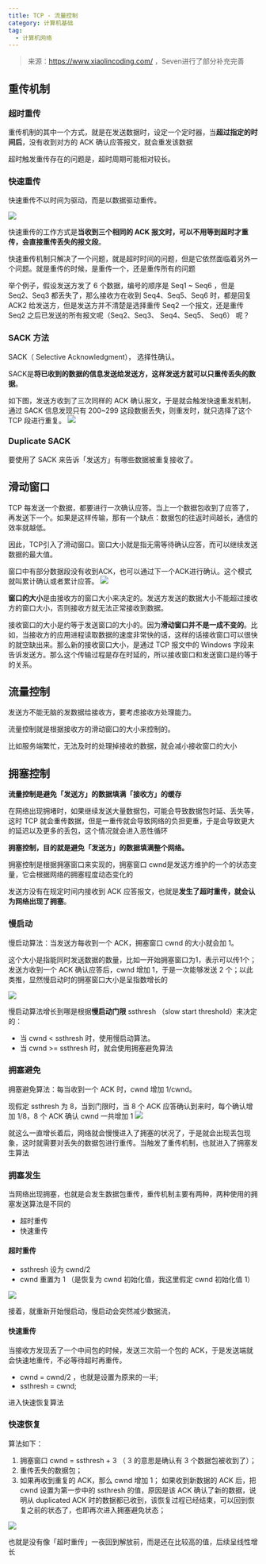 ```yaml
---
title: TCP - 流量控制
category: 计算机基础
tag:
  - 计算机网络
---
```


> 来源：https://www.xiaolincoding.com/ ，Seven进行了部分补充完善

## 重传机制

### 超时重传
重传机制的其中一个方式，就是在发送数据时，设定一个定时器，当**超过指定的时间后**，没有收到对方的 ACK 确认应答报文，就会重发该数据

超时触发重传存在的问题是，超时周期可能相对较长。

### 快速重传
快速重传不以时间为驱动，而是以数据驱动重传。

![](https://seven97-blog.oss-cn-hangzhou.aliyuncs.com/imgs/202404271113882.png)

快速重传的工作方式是**当收到三个相同的 ACK 报文时，可以不用等到超时才重传，会直接重传丢失的报文段**。

快速重传机制只解决了一个问题，就是超时时间的问题，但是它依然面临着另外一个问题。就是重传的时候，是重传一个，还是重传所有的问题

举个例子，假设发送方发了 6 个数据，编号的顺序是 Seq1 ~ Seq6 ，但是 Seq2、Seq3 都丢失了，那么接收方在收到 Seq4、Seq5、Seq6 时，都是回复 ACK2 给发送方，但是发送方并不清楚是选择重传 Seq2 一个报文，还是重传 Seq2 之后已发送的所有报文呢（Seq2、Seq3、 Seq4、Seq5、 Seq6） 呢？

### SACK 方法
SACK（ Selective Acknowledgment）， 选择性确认。

SACK是**将已收到的数据的信息发送给发送方，这样发送方就可以只重传丢失的数据**。

如下图，发送方收到了三次同样的 ACK 确认报文，于是就会触发快速重发机制，通过 SACK 信息发现只有 200~299 这段数据丢失，则重发时，就只选择了这个 TCP 段进行重复。
![](https://seven97-blog.oss-cn-hangzhou.aliyuncs.com/imgs/202404271113152.png)

### Duplicate SACK
要使用了 SACK 来告诉「发送方」有哪些数据被重复接收了。


## 滑动窗口
TCP 每发送一个数据，都要进行一次确认应答。当上一个数据包收到了应答了， 再发送下一个。如果是这样传输，那有一个缺点：数据包的往返时间越长，通信的效率就越低。

因此，TCP引入了滑动窗口。窗口大小就是指无需等待确认应答，而可以继续发送数据的最大值。

窗口中有部分数据段没有收到ACK，也可以通过下一个ACK进行确认。这个模式就叫累计确认或者累计应答。
![](https://seven97-blog.oss-cn-hangzhou.aliyuncs.com/imgs/202404271113209.png)

**窗口的大小**是由接收方的窗口大小来决定的。发送方发送的数据大小不能超过接收方的窗口大小，否则接收方就无法正常接收到数据。

接收窗口的大小是约等于发送窗口的大小的。因为**滑动窗口并不是一成不变的**。比如，当接收方的应用进程读取数据的速度非常快的话，这样的话接收窗口可以很快的就空缺出来。那么新的接收窗口大小，是通过 TCP 报文中的 Windows 字段来告诉发送方。那么这个传输过程是存在时延的，所以接收窗口和发送窗口是约等于的关系。

## 流量控制
发送方不能无脑的发数据给接收方，要考虑接收方处理能力。

流量控制就是根据接收方的滑动窗口的大小来控制的。

比如服务端繁忙，无法及时的处理掉接收的数据，就会减小接收窗口的大小

## 拥塞控制
**流量控制是避免「发送方」的数据填满「接收方」的缓存**

在网络出现拥堵时，如果继续发送大量数据包，可能会导致数据包时延、丢失等，这时 TCP 就会重传数据，但是一重传就会导致网络的负担更重，于是会导致更大的延迟以及更多的丢包，这个情况就会进入恶性循环

**拥塞控制，目的就是避免「发送方」的数据填满整个网络。**

拥塞控制是根据拥塞窗口来实现的，拥塞窗口 cwnd是发送方维护的一个的状态变量，它会根据网络的拥塞程度动态变化的

发送方没有在规定时间内接收到 ACK 应答报文，也就是**发生了超时重传，就会认为网络出现了拥塞**。

### 慢启动
慢启动算法：当发送方每收到一个 ACK，拥塞窗口 cwnd 的大小就会加 1。

这个大小是指能同时发送数据的数量，比如一开始拥塞窗口为1，表示可以传1个；发送方收到一个 ACK 确认应答后，cwnd 增加 1，于是一次能够发送 2 个；以此类推，显然慢启动时的拥塞窗口大小是呈指数增长的

![](https://seven97-blog.oss-cn-hangzhou.aliyuncs.com/imgs/202404271113813.png)

慢启动算法增长到哪是根据**慢启动门限** ssthresh （slow start threshold）来决定的：
- 当 cwnd < ssthresh 时，使用慢启动算法。
- 当 cwnd >= ssthresh 时，就会使用拥塞避免算法

### 拥塞避免

拥塞避免算法：每当收到一个 ACK 时，cwnd 增加 1/cwnd。

现假定 ssthresh 为 8，当到门限时，当 8 个 ACK 应答确认到来时，每个确认增加 1/8，8 个 ACK 确认 cwnd 一共增加 1
![](https://seven97-blog.oss-cn-hangzhou.aliyuncs.com/imgs/202404271113809.png)

就这么一直增长着后，网络就会慢慢进入了拥塞的状况了，于是就会出现丢包现象，这时就需要对丢失的数据包进行重传。当触发了重传机制，也就进入了拥塞发生算法

### 拥塞发生
当网络出现拥塞，也就是会发生数据包重传，重传机制主要有两种，两种使用的拥塞发送算法是不同的
- 超时重传
- 快速重传

#### 超时重传
- ssthresh 设为 cwnd/2
- cwnd 重置为 1 （是恢复为 cwnd 初始化值，我这里假定 cwnd 初始化值 1）

![](https://seven97-blog.oss-cn-hangzhou.aliyuncs.com/imgs/202404271113123.png)

接着，就重新开始慢启动，慢启动会突然减少数据流，

#### 快速重传
当接收方发现丢了一个中间包的时候，发送三次前一个包的 ACK，于是发送端就会快速地重传，不必等待超时再重传。

- cwnd = cwnd/2 ，也就是设置为原来的一半;
- ssthresh = cwnd;

进入快速恢复算法

### 快速恢复
算法如下：
1. 拥塞窗口 cwnd = ssthresh + 3 （ 3 的意思是确认有 3 个数据包被收到了）；
2. 重传丢失的数据包；
3. 如果再收到重复的 ACK，那么 cwnd 增加 1；
如果收到新数据的 ACK 后，把 cwnd 设置为第一步中的 ssthresh 的值，原因是该 ACK 确认了新的数据，说明从 duplicated ACK 时的数据都已收到，该恢复过程已经结束，可以回到恢复之前的状态了，也即再次进入拥塞避免状态；

![](https://seven97-blog.oss-cn-hangzhou.aliyuncs.com/imgs/202404271113656.png)

也就是没有像「超时重传」一夜回到解放前，而是还在比较高的值，后续呈线性增长